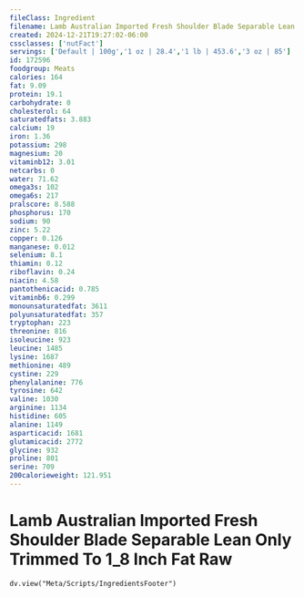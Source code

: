 ```yaml
---
fileClass: Ingredient
filename: Lamb Australian Imported Fresh Shoulder Blade Separable Lean Only Trimmed To 1_8 Inch Fat Raw
created: 2024-12-21T19:27:02-06:00
cssclasses: ['nutFact']
servings: ['Default | 100g','1 oz | 28.4','1 lb | 453.6','3 oz | 85']
id: 172596
foodgroup: Meats
calories: 164
fat: 9.09
protein: 19.1
carbohydrate: 0
cholesterol: 64
saturatedfats: 3.883
calcium: 19
iron: 1.36
potassium: 298
magnesium: 20
vitaminb12: 3.01
netcarbs: 0
water: 71.62
omega3s: 102
omega6s: 217
pralscore: 8.588
phosphorus: 170
sodium: 90
zinc: 5.22
copper: 0.126
manganese: 0.012
selenium: 8.1
thiamin: 0.12
riboflavin: 0.24
niacin: 4.58
pantothenicacid: 0.785
vitaminb6: 0.299
monounsaturatedfat: 3611
polyunsaturatedfat: 357
tryptophan: 223
threonine: 816
isoleucine: 923
leucine: 1485
lysine: 1687
methionine: 489
cystine: 229
phenylalanine: 776
tyrosine: 642
valine: 1030
arginine: 1134
histidine: 605
alanine: 1149
asparticacid: 1681
glutamicacid: 2772
glycine: 932
proline: 801
serine: 709
200calorieweight: 121.951
---
```


# Lamb Australian Imported Fresh Shoulder Blade Separable Lean Only Trimmed To 1_8 Inch Fat Raw

```dataviewjs
dv.view("Meta/Scripts/IngredientsFooter")
```